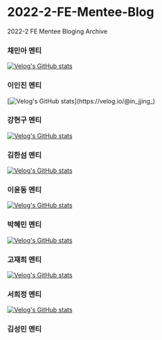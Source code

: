 # 2022-2-FE-Mentee-Blog
2022-2 FE Mentee Bloging Archive


### 채민아 멘티
[![Velog's GitHub stats](https://velog-readme-stats.vercel.app/api/list?name=ephmahc13)](https://velog.io/@ephmahc13)

### 이인진 멘티
[![Velog's GitHub stats](https://velog-readme-stats.vercel.app/api/list?name=in_jjing_)](https://velog.io/@in_jjing_)

### 강현구 멘티
[![Velog's GitHub stats](https://velog-readme-stats.vercel.app/api/list?name=hyun9)](https://velog.io/@hyun9)

### 김한섬 멘티
[![Velog's GitHub stats](https://velog-readme-stats.vercel.app/api/list?name=wjadlchlrh1)](https://velog.io/@wjadlchlrh1)

### 이윤동 멘티
[![Velog's GitHub stats](https://velog-readme-stats.vercel.app/api/list?name=dldbsehd106)](https://velog.io/@dldbsehd106)

### 박혜민 멘티
[![Velog's GitHub stats](https://velog-readme-stats.vercel.app/api/list?name=hymnpk)](https://velog.io/@hymnpk)

### 고재희 멘티
[![Velog's GitHub stats](https://velog-readme-stats.vercel.app/api/list?name=ppk021005)](https://velog.io/@ppk021005)

### 서희정 멘티
[![Velog's GitHub stats](https://velog-readme-stats.vercel.app/api/list?name=hymnpk)](https://velog.io/@hymnpk)

### 김성민 멘티


